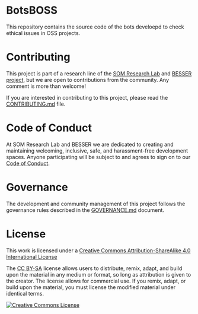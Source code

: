 # BotsBOSS

This repository contains the source code of the bots develoepd to check ethical issues in OSS projects.

# Contributing

This project is part of a research line of the [SOM Research Lab](https://som-research.uoc.edu/) and [BESSER project](https://github.com/besser-pearl), but we are open to contributions from the community. Any comment is more than welcome!

If you are interested in contributing to this project, please read the [CONTRIBUTING.md](CONTRIBUTING.md) file.

# Code of Conduct

At SOM Research Lab and BESSER we are dedicated to creating and maintaining welcoming, inclusive, safe, and harassment-free development spaces. Anyone participating will be subject to and agrees to sign on to our [Code of Conduct](CODE_OF_CONDUCT.md).

# Governance

The development and community management of this project follows the governance rules described in the [GOVERNANCE.md](GOVERNANCE.md) document.

# License

This work is licensed under a <a rel="license" href="http://creativecommons.org/licenses/by-sa/4.0/">Creative Commons Attribution-ShareAlike 4.0 International License</a>

The [CC BY-SA](https://creativecommons.org/licenses/by-sa/4.0/) license allows users to distribute, remix, adapt, and build upon the material in any medium or format, so long as attribution is given to the creator. The license allows for commercial use. If you remix, adapt, or build upon the material, you must license the modified material under identical terms.

<a rel="license" href="http://creativecommons.org/licenses/by-sa/4.0/"><img alt="Creative Commons License" style="border-width:0" src="https://i.creativecommons.org/l/by-sa/4.0/88x31.png" /></a>
